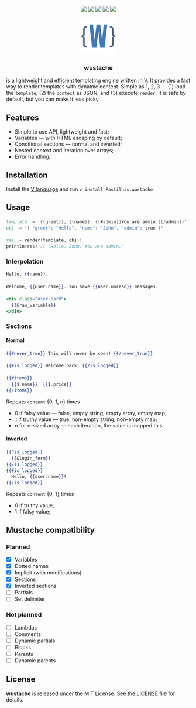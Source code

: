 <div align="center">

[![](https://img.shields.io/badge/Vlang-gray?style=for-the-badge&logo=v)](https://vlang.io/)
[![](https://img.shields.io/badge/WORK%20IN%20PROGRESS-%20rgb(255%2C%20172%2C%2028)%20?style=for-the-badge)](#)
[![](https://img.shields.io/github/forks/Pastilhas/wustache.svg?style=for-the-badge)](#)
[![](https://img.shields.io/github/stars/Pastilhas/wustache.svg?style=for-the-badge)](#)
[![](https://img.shields.io/github/license/Pastilhas/wustache.svg?style=for-the-badge)](#)
  
[![](wustache.png)]()
  
### wustache

</div>

is a lightweight and efficient templating engine written in V. It provides a fast way to render templates with dynamic content. Simple as 1, 2, 3 &mdash; (1) load the `template`, (2) the `context` as JSON, and (3) execute `render`. It is safe by default, but you can make it less picky.

## Features

- Simple to use API, lightweight and fast;
- Variables &mdash; with HTML escaping by default;
- Conditional sections &mdash; normal and inverted;
- Nested context and iteration over arrays;
- Error handling.

## Installation

Install the [V language](https://vlang.io/) and run `v install Pastilhas.wustache`

## Usage

```v
template := '{{greet}}, {{name}}. {{#admin}}You are admin.{{/admin}}'
obj := '{ "greet": "Hello", "name": "John", "admin": true }'

res := render(template, obj)!
println(res) // 'Hello, John. You are admin.'
```

### Interpolation

```mustache
Hello, {{name}}.

Welcome, {{user.name}}. You have {{user.unread}} messages.

<div class="user-card">
  {{&raw_variable}}
</div>
```

### Sections

#### Normal
```mustache
{{#never_true}} This will never be seen! {{/never_true}}

{{#is_logged}} Welcome back! {{/is_logged}}

{{#items}}
  {{$.name}}: {{$.price}}
{{/items}}
```

Repeats `content` {0, 1, n} times
- 0 if falsy value &mdash; false, empty string, empty array, empty map;
- 1 if truthy value &mdash; true, non-empty string, non-empty map;
- n for n-sized array &mdash; each iteration, the value is mapped to `$`

#### Inverted

```mustache
{{^is_logged}}
  {{&login_form}}
{{/is_logged}}
{{#is_logged}}
  Hello, {{user.name}}!
{{/is_logged}}
```

Repeats `content` {0, 1} times
- 0 if truthy value;
- 1 if falsy value;

## Mustache compatibility

### Planned

- [X] Variables
- [X] Dotted names
- [X] Implicit (with modifications)
- [X] Sections 
- [X] Inverted sections
- [ ] Partials
- [ ] Set delimiter

### Not planned

- [ ] Lambdas
- [ ] Comments
- [ ] Dynamic partials
- [ ] Blocks
- [ ] Parents
- [ ] Dynamic parents

## License

**wustache** is released under the MIT License. See the LICENSE file for details.
